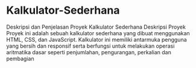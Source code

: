 # Kalkulator-Sederhana
Deskripsi dan Penjelasan Proyek Kalkulator Sederhana Deskripsi Proyek Proyek ini adalah sebuah kalkulator sederhana yang dibuat menggunakan HTML, CSS, dan JavaScript. Kalkulator ini memiliki antarmuka pengguna yang bersih dan responsif serta berfungsi untuk melakukan operasi aritmatika dasar seperti penjumlahan, pengurangan, perkalian dan pembagian
